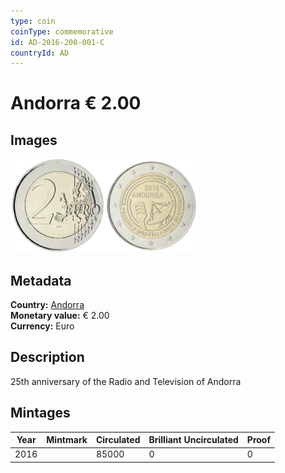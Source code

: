```yaml
---
type: coin
coinType: commemorative
id: AD-2016-200-001-C
countryId: AD
---
```


# Andorra € 2.00

## Images

<img src="../../Images/common-2007-200.webp" height="150" alt="Front image"><img src="Images/AD-2016-200-001.webp" height="150" alt="Back image">

## Metadata

**Country:** [Andorra](../../Countries/Andorra/index.md)\
**Monetary value:** € 2.00\
**Currency:** Euro

## Description

25th anniversary of the Radio and Television of Andorra

## Mintages

| Year | Mintmark | Circulated | Brilliant Uncirculated | Proof |
| ---- | -------- | ---------- | ---------------------- | ----- |
| 2016 |          | 85000      | 0                      | 0     |
